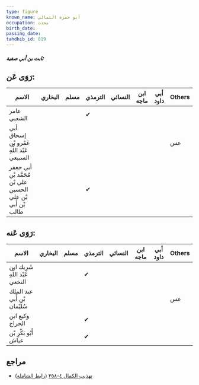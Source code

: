 ```yaml
---
type: figure
known_name: أبو حمزة الثمالي
occupation: محدث
birth_date:
passing_date:
tahdhib_id: 819
---
```

##### ثابت بن أبي صفية

## رَوَى عَن:
| الاسم                                                      | البخاري | مسلم | الترمذي | النسائي | ابن ماجه | أبي داود | Others |
| ---------------------------------------------------------- | ------- | ---- | ------- | ------- | -------- | -------- | ------ |
| عامر الشعبي                                                |         |      | ✔       |         |          |          |        |
| أبي إسحاق عَمْرو بْن عَبْد اللَّهِ السبيعي                 |         |      |         |         |          |          | عس     |
| أبي جعفر مُحَمَّد بْن علي بْن الحسين بْن علي بْن أَبي طالب |         |      | ✔       |         |          |          |        |
## رَوَى عَنه:
| الاسم                           | البخاري | مسلم | الترمذي | النسائي | ابن ماجه | أبي داود | Others |
| ------------------------------- | ------- | ---- | ------- | ------- | -------- | -------- | ------ |
| شَرِيك ابن عَبْد اللَّهِ النخعي |         |      | ✔       |         |          |          |        |
| عبد الملك بْن أَبي سُلَيْمان    |         |      |         |         |          |          | عس     |
| وكيع ابن الجراح                 |         |      | ✔       |         |          |          |        |
| أَبُو بَكْرِ بْن عياش           |         |      | ✔       |         |          |          |        |
## مراجع
- [تهذيب الكمال ٤-٣٥٨](obsidian://open?vault=Tahdhib-al-Kamal&file=Figures/٨١٩-ثابت%20بن%20أبي%20صفية) ([رابط الشاملة](https://shamela.ws/book/3722/1872))